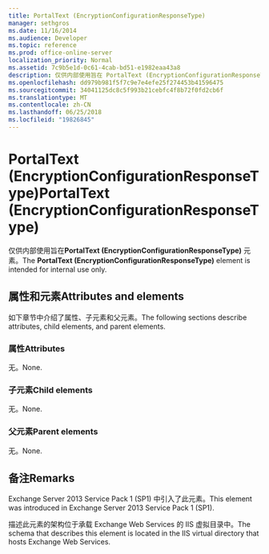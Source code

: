 ```yaml
---
title: PortalText (EncryptionConfigurationResponseType)
manager: sethgros
ms.date: 11/16/2014
ms.audience: Developer
ms.topic: reference
ms.prod: office-online-server
localization_priority: Normal
ms.assetid: 7c9b5e1d-0c61-4cab-bd51-e1982eaa43a8
description: 仅供内部使用旨在 PortalText (EncryptionConfigurationResponseType) 元素。
ms.openlocfilehash: dd979b981f5f7c9e7e4efe25f274453b41596475
ms.sourcegitcommit: 34041125dc8c5f993b21cebfc4f8b72f0fd2cb6f
ms.translationtype: MT
ms.contentlocale: zh-CN
ms.lasthandoff: 06/25/2018
ms.locfileid: "19826845"
---
```

# <a name="portaltext-encryptionconfigurationresponsetype"></a><span data-ttu-id="625ab-103">PortalText (EncryptionConfigurationResponseType)</span><span class="sxs-lookup"><span data-stu-id="625ab-103">PortalText (EncryptionConfigurationResponseType)</span></span>

<span data-ttu-id="625ab-104">仅供内部使用旨在**PortalText (EncryptionConfigurationResponseType)** 元素。</span><span class="sxs-lookup"><span data-stu-id="625ab-104">The **PortalText (EncryptionConfigurationResponseType)** element is intended for internal use only.</span></span> 

## <a name="attributes-and-elements"></a><span data-ttu-id="625ab-105">属性和元素</span><span class="sxs-lookup"><span data-stu-id="625ab-105">Attributes and elements</span></span>

<span data-ttu-id="625ab-106">如下章节中介绍了属性、子元素和父元素。</span><span class="sxs-lookup"><span data-stu-id="625ab-106">The following sections describe attributes, child elements, and parent elements.</span></span>
  
### <a name="attributes"></a><span data-ttu-id="625ab-107">属性</span><span class="sxs-lookup"><span data-stu-id="625ab-107">Attributes</span></span>

<span data-ttu-id="625ab-108">无。</span><span class="sxs-lookup"><span data-stu-id="625ab-108">None.</span></span>
  
### <a name="child-elements"></a><span data-ttu-id="625ab-109">子元素</span><span class="sxs-lookup"><span data-stu-id="625ab-109">Child elements</span></span>

<span data-ttu-id="625ab-110">无。</span><span class="sxs-lookup"><span data-stu-id="625ab-110">None.</span></span>
  
### <a name="parent-elements"></a><span data-ttu-id="625ab-111">父元素</span><span class="sxs-lookup"><span data-stu-id="625ab-111">Parent elements</span></span>

<span data-ttu-id="625ab-112">无。</span><span class="sxs-lookup"><span data-stu-id="625ab-112">None.</span></span>
  
## <a name="remarks"></a><span data-ttu-id="625ab-113">备注</span><span class="sxs-lookup"><span data-stu-id="625ab-113">Remarks</span></span>

<span data-ttu-id="625ab-114">Exchange Server 2013 Service Pack 1 (SP1) 中引入了此元素。</span><span class="sxs-lookup"><span data-stu-id="625ab-114">This element was introduced in Exchange Server 2013 Service Pack 1 (SP1).</span></span>
  
<span data-ttu-id="625ab-115">描述此元素的架构位于承载 Exchange Web Services 的 IIS 虚拟目录中。</span><span class="sxs-lookup"><span data-stu-id="625ab-115">The schema that describes this element is located in the IIS virtual directory that hosts Exchange Web Services.</span></span>
  

